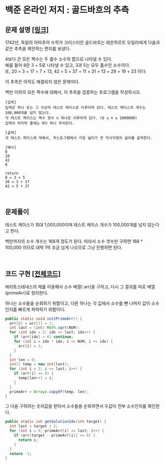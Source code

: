 # 백준 온라인 저지 : 골드바흐의 추측 

## 문제 설명 [[링크]](https://www.acmicpc.net/problem/6588)

1742년, 독일의 아마추어 수학가 크리스티안 골드바흐는 레온하르트 오일러에게 다음과 같은 추측을 제안하는 편지를 보냈다.

4보다 큰 모든 짝수는 두 홀수 소수의 합으로 나타낼 수 있다.      
예를 들어 8은 3 + 5로 나타낼 수 있고, 3과 5는 모두 홀수인 소수이다.      
또, 20 = 3 + 17 = 7 + 13, 42 = 5 + 37 = 11 + 31 = 13 + 29 = 19 + 23 이다.

이 추측은 아직도 해결되지 않은 문제이다.

백만 이하의 모든 짝수에 대해서, 이 추측을 검증하는 프로그램을 작성하시오.

```
[입력]
입력은 하나 또는 그 이상의 테스트 케이스로 이루어져 있다. 테스트 케이스의 개수는 100,000개를 넘지 않는다.
각 테스트 케이스는 짝수 정수 n 하나로 이루어져 있다. (6 ≤ n ≤ 1000000)
입력의 마지막 줄에는 0이 하나 주어진다.

[출력]
각 테스트 케이스에 대해서, 히스토그램에서 가장 넓이가 큰 직사각형의 넓이를 출력한다.

[예시]
8
20
42
0

return
8 = 3 + 5
20 = 3 + 17
42 = 5 + 37
```

​     

## 문제풀이

테스트 케이스가 최대 1,000,000이며 테스트 케이스 개수가 100,000개를 넘지 않는다고 한다. 

백만까지의 소수 개수는 168개 정도가 된다. 따라서 소수 갯수만 구하면 168 * 100,000 이므로 대략 1억 조금 넘게 나오므로 그냥 진행하면 된다.



​     

## 코드 구현 [[전체코드]](./Main.java)

에라토스테네스의 체를 이용해서 소수 배열( arr)을 구하고, 다시 그 결과를 따로 배열(primeArr)로 정리한다.

하나는 소수들을 순회하기 위함이고, 다른 하나는 각 값에서 소수를 뺀 나머지 값이 소수인지를 빠르게 파악하기 위함이다.

```java
public static void initPrimeArr() {
  arr[0] = arr[1] = 1;
  int last = (int) Math.sqrt(NUM);
  for (int idx = 2; idx <= last; idx++) {
    if (arr[idx] > 0) continue;
    for (int i = idx * idx; i <= NUM; i += idx) {
      arr[i] = 1;
    }
  }
  int len = 0;
  int[] temp = new int[last];
  for (int i = 2; i <= last; i++) {
    if (arr[i] == 0) {
      temp[len++] = i;
    }
  }
  primeArr = Arrays.copyOf(temp, len);
}
```

그 다음 구하려는 숫자값을 받아서 소수들을 순회하면서 두값이 전부 소수인지를 확인한다.

```java
public static int getSolutionIdx(int target) {
  int last = target / 2;
  for (int i = 0; primeArr[i] <= last; i++) {
    if (arr[target - primeArr[i]] == 0) {
      return i;
    }
  }
  return -1;
}
```

